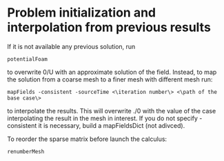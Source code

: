 # Problem initialization and interpolation from previous results

If it is not available any previous solution, run

```console
potentialFoam
```

to overwrite 0/U with an approximate solution of the field. Instead, to
map the solution from a coarse mesh to a finer mesh with different mesh
run:

```console
mapFields -consistent -sourceTime <\iteration number\> <\path of the
base case\>
```
to interpolate the results. This will overwrite ./0 with the value of
the case interpolating the result in the mesh in interest. If you do not
specify -consistent it is necessary, build a mapFieldsDict (not adivced).

To reorder the sparse matrix before launch the calculus:
```console
renumberMesh
```